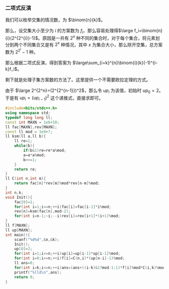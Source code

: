 ### 二项式反演

我们可以枚举交集的情况数，为 $\binom{n}{k}$。

那么，设交集大小至少为 $i$ 的方案数为 $f_i$，那么容易处理得$\large f_i=\binom{n}{i}(2^{2^{i}}-1)$。原因是一共有 $2^n$ 种不同的集合时，对于每个集合，将元素划分到两个不同集合又是有 $2^x$ 种情况，其中 $x$ 为集合大小，那么除开空集，总方案数为 $2^{2^i}-1$ 种。

那么根据二项式反演，得到答案为 $\large\sum_{i=k}^{n}\binom{i}{k}(-1)^{i-k}f_i$。

剩下就是处理子集方案数的方法了。这里提供一个不需要欧拉定理的方式。

由于 $\large 2^{2^n}=(2^{2^{n-1}})^2$，那么令 $up_i$ 为该值，初始时 $up_0=2$。于是有 $up_i=(up_{i-1})^2$ 这个递推式，直接求即可。

```cpp
#include<bits/stdc++.h>
using namespace std;
typedef long long ll;
const int MAXN = 1e6+10;
ll fac[MAXN],rev[MAXN];
const ll mod = 1e9+7;
ll ksm(ll a,ll b){
    ll re=1;
    while(b){
        if(b&1)re=re*a%mod;
        a=a*a%mod;
        b>>=1;
    }
    return re;
}
ll C(int n,int m){
    return fac[n]*rev[m]%mod*rev[n-m]%mod;
}
int n,k;
void Init(){
    fac[0]=1;
    for(int i=1;i<=n;++i)fac[i]=fac[i-1]*i%mod;
    rev[n]=ksm(fac[n],mod-2);
    for(int i=n-1;~i;--i)rev[i]=rev[i+1]*(i+1)%mod;
}
ll f[MAXN];
ll up[MAXN];
int main(){
    scanf("%d%d",&n,&k);
    Init();
    up[0]=2;
    for(int i=1;i<=n;++i)up[i]=up[i-1]*up[i-1]%mod;
    for(int i=0;i<=n;++i)f[i]=C(n,i)*(up[n-i]-1)%mod;
    ll ans=0;
    for(int i=k;i<=n;++i)ans=(ans+((i-k)&1?mod-1:1)*f[i]%mod*C(i,k)%mod)%mod;
    printf("%lld\n",ans);
    return 0;
}
```